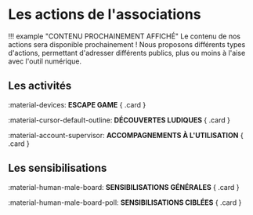 # Les actions de l'associations

!!! example "CONTENU PROCHAINEMENT AFFICHÉ"
    Le contenu de nos actions sera disponible prochainement !
Nous proposons différents types d'actions, permettant d'adresser différents publics, plus ou moins à l'aise avec l'outil numérique.

## Les activités
:material-devices: __ESCAPE GAME__ 
{ .card }

:material-cursor-default-outline: __DÉCOUVERTES LUDIQUES__ 
{ .card }

:material-account-supervisor: __ACCOMPAGNEMENTS À L'UTILISATION__ 
{ .card }

## Les sensibilisations
:material-human-male-board: __SENSIBILISATIONS GÉNÉRALES__ 
{ .card }

:material-human-male-board-poll: __SENSIBILISATIONS CIBLÉES__ 
{ .card }
